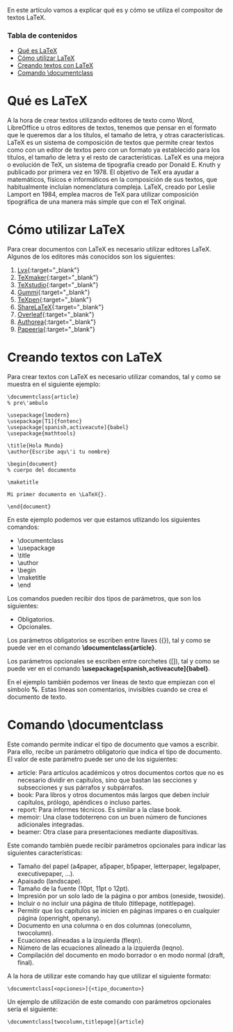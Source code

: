 En este artículo vamos a explicar qué es y cómo se utiliza el compositor de textos LaTeX.

### Tabla de contenidos
- [Qué es LaTeX](#qué-es-latex)
- [Cómo utilizar LaTeX](#cómo-utilizar-latex)
- [Creando textos con LaTeX](#creando-textos-con-latex)
- [Comando \documentclass](#comando-documentclass)

# Qué es LaTeX
A la hora de crear textos utilizando editores de texto como Word, LibreOffice u otros editores de textos, tenemos que pensar en el formato que le queremos dar a los títulos, el tamaño de letra, y otras características. LaTeX es un sistema de composición de textos que permite crear textos como con un editor de textos pero con un formato ya establecido para los títulos, el tamaño de letra y el resto de características.
LaTeX es una mejora o evolución de TeX, un sistema de tipografía creado por Donald E. Knuth y publicado por primera vez en 1978. El objetivo de TeX era ayudar a matemáticos, físicos e informáticos en la composición de sus textos, que habitualmente incluían nomenclatura compleja. LaTeX, creado por Leslie Lamport en 1984, emplea macros de TeX para utilizar composición tipográfica de una manera más simple que con el TeX original.

# Cómo utilizar LaTeX
Para crear documentos con LaTeX es necesario utilizar editores LaTeX. Algunos de los editores más conocidos son los siguientes:
1. [Lyx](https://www.lyx.org/){:target="_blank"}
2. [TeXmaker](https://www.xm1math.net/texmaker/){:target="_blank"}
3. [TeXstudio](https://www.texstudio.org){:target="_blank"}
4. [Gummi](https://github.com/alexandervdm/gummi){:target="_blank"}
5. [TeXpen](https://sourceforge.net/projects/texpen/){:target="_blank"}
6. [ShareLaTeX](https://www.sharelatex.com/){:target="_blank"}
7. [Overleaf](https://www.overleaf.com/project){:target="_blank"}
8. [Authorea](https://www.authorea.com/){:target="_blank"}
9. [Papeeria](https://www.papeeria.com/){:target="_blank"}

# Creando textos con LaTeX
Para crear textos con LaTeX es necesario utilizar comandos, tal y como se muestra en el siguiente ejemplo:

~~~
\documentclass{article}
% pre\'ambulo

\usepackage{lmodern}
\usepackage[T1]{fontenc}
\usepackage[spanish,activeacute]{babel}
\usepackage{mathtools}

\title{Hola Mundo}
\author{Escribe aqu\'i tu nombre}

\begin{document}
% cuerpo del documento

\maketitle

Mi primer documento en \LaTeX{}.

\end{document}
~~~

En este ejemplo podemos ver que estamos utlizando los siguientes comandos:

- \documentclass
- \usepackage
- \title
- \author
- \begin
- \maketitle
- \end

Los comandos pueden recibir dos tipos de parámetros, que son los siguientes:

- Obligatorios.
- Opcionales.

Los parámetros obligatorios se escriben entre llaves ({}), tal y como se puede ver en el comando **\documentclass{article}**.

Los parámetros opcionales se escriben entre corchetes ([]), tal y como se puede ver en el comando **\usepackage[spanish,activeacute]{babel}**.

En el ejemplo también podemos ver líneas de texto que empiezan con el símbolo **%**. Estas líneas son comentarios, invisibles cuando se crea el documento de texto.

# Comando \documentclass
Este comando permite indicar el tipo de documento que vamos a escribir. Para ello, recibe un parámetro obligatorio que indica el tipo de documento. El valor de este parámetro puede ser uno de los siguientes:

- article: Para artículos académicos y otros documentos cortos que no es necesario dividir en capítulos, sino que bastan las secciones y subsecciones y sus párrafos y subpárrafos.
- book: Para libros y otros documentos más largos que deben incluir capítulos, prólogo, apéndices o incluso partes.
- report: Para informes técnicos. Es similar a la clase book.
- memoir: Una clase todoterreno con un buen número de funciones adicionales integradas.
- beamer: Otra clase para presentaciones mediante diapositivas.

Este comando también puede recibir parámetros opcionales para indicar las siguientes características:

- Tamaño del papel (a4paper, a5paper, b5paper, letterpaper, legalpaper, executivepaper, ...).
- Apaisado (landscape).
- Tamaño de la fuente (10pt, 11pt o 12pt).
- Impresión por un solo lado de la página o por ambos (oneside, twoside).
- Incluir o no incluir una página de título (titlepage, notitlepage).
- Permitir que los capítulos se inicien en páginas impares o en cualquier página (openright, openany).
- Documento en una columna o en dos columnas (onecolumn, twocolumn).
- Ecuaciones alineadas a la izquierda (fleqn).
- Número de las ecuaciones alineado a la izquierda (leqno).
- Compilación del documento en modo borrador o en modo normal (draft, final).

A la hora de utilizar este comando hay que utilizar el siguiente formato:

`\documentclass[<opciones>]{<tipo_documento>}`

Un ejemplo de utilización de este comando con parámetros opcionales sería el siguiente:

`\documentclass[twocolumn,titlepage]{article}`
